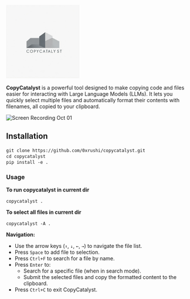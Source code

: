 <img src="images/logo.jpeg" alt="Logo" style="max-width: auto; height: 200px;">


**CopyCatalyst** is a powerful tool designed to make copying code and files easier for interacting with Large Language Models (LLMs). It lets you quickly select multiple files and automatically format their contents with filenames, all copied to your clipboard.

![Screen Recording Oct 01](https://github.com/user-attachments/assets/6f737928-360d-418f-800b-4aca37f17eee)

## Installation

```
git clone https://github.com/0xrushi/copycatalyst.git
cd copycatalyst
pip install -e .
```


### Usage

**To run copycatalyst in current dir**
```
copycatalyst .
```

**To select all files in current dir**
```
copycatalyst -A .
```

**Navigation:**

* Use the arrow keys (`↑`, `↓`, `←`, `→`) to navigate the file list.
* Press `Space` to add file to selection.
* Press `Ctrl+F` to search for a file by name.
* Press `Enter` to:
  * Search for a specific file (when in search mode).
  * Submit the selected files and copy the formatted content to the clipboard.
* Press `Ctrl+C` to exit CopyCatalyst.
